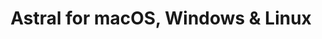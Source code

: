 ---
name: Astral
url: 'https://astralapp.com'
category: Productivity
title: 'Astral for macOS, Windows & Linux'
key: astral

---